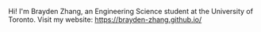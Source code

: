 Hi! 
I'm Brayden Zhang, an Engineering Science student at the University of Toronto. Visit my website: https://brayden-zhang.github.io/



